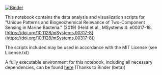 [![Binder](https://mybinder.org/badge.svg)](https://mybinder.org/v2/gh/naheld/patterns_TCS_sensing_marine_bacteria/master)

This notebook contains the data analysis and visualization scripts for "Unique Patterns and Biogeochemical Relevance of Two-Component Sensing in Marine Bacteria." (2019) (Held et al., MSystems 4: e00317-18. [https://doi.org/10.1128/mSystems.00317-8](https://doi.org/10.1128/mSystems.00317-8))

The scripts included may be used in accordance with the MIT License (see License.txt)

A fully executable environment for this notebook, including all necessary dependencies, can be found [here](https://hub.mybinder.org/user/naheld-ecohiskin_binder-eifs6l83/tree) (Thanks to Binder (beta))
